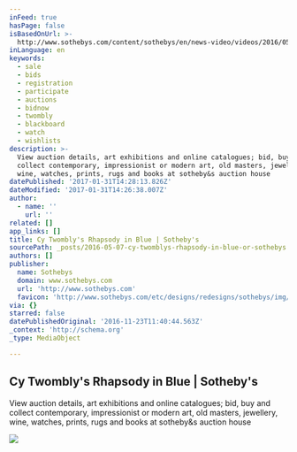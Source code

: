 ```yaml
---
inFeed: true
hasPage: false
isBasedOnUrl: >-
  http://www.sothebys.com/content/sothebys/en/news-video/videos/2016/05/cy-twomblys-rhapsody-in-blue.html
inLanguage: en
keywords:
  - sale
  - bids
  - registration
  - participate
  - auctions
  - bidnow
  - twombly
  - blackboard
  - watch
  - wishlists
description: >-
  View auction details, art exhibitions and online catalogues; bid, buy and
  collect contemporary, impressionist or modern art, old masters, jewellery,
  wine, watches, prints, rugs and books at sotheby&s auction house
datePublished: '2017-01-31T14:28:13.826Z'
dateModified: '2017-01-31T14:26:38.007Z'
author:
  - name: ''
    url: ''
related: []
app_links: []
title: Cy Twombly's Rhapsody in Blue | Sotheby's
sourcePath: _posts/2016-05-07-cy-twomblys-rhapsody-in-blue-or-sothebys.md
authors: []
publisher:
  name: Sothebys
  domain: www.sothebys.com
  url: 'http://www.sothebys.com'
  favicon: 'http://www.sothebys.com/etc/designs/redesigns/sothebys/img/icons/favicon.ico'
via: {}
starred: false
datePublishedOriginal: '2016-11-23T11:40:44.563Z'
_context: 'http://schema.org'
_type: MediaObject

---
```

<article style=""><h1>Cy Twombly's Rhapsody in Blue | Sotheby's</h1><p>View auction details, art exhibitions and online catalogues; bid, buy and collect contemporary, impressionist or modern art, old masters, jewellery, wine, watches, prints, rugs and books at sotheby&amp;s auction house</p><img src="https://s3-us-west-2.amazonaws.com/the-grid-img/p/be475c9053e2a1d997a6e50d76b40230f806ec51.jpg" /></article>
